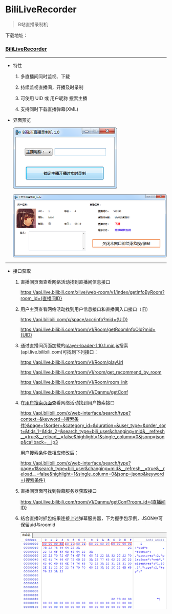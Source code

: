 ﻿# BiliLiveRecorder

> B站直播录制机

下载地址：

### [BiliLiveRecorder](https://injectrl.github.io/BiliLiveRecorder/BiliLiveRecorder/bin/Release/BiliLiveRecorder.exe)

---

* 特性

	1. 多直播间同时监视、下载

	2. 持续监视直播间，开播及时录制

	3. 可使用 UID 或 用户昵称 搜索主播

	4. 支持同时下载直播弹幕(XML)

* 界面预览

	![Start](./view1.png)

	![Monitor](./view2.png)

---

* 接口获取

	1. 直播间页面查看网络活动找到直播间信息接口

		https://api.live.bilibili.com/xlive/web-room/v1/index/getInfoByRoom?room_id={直播间ID}

	2. 用户主页查看网络活动找到用户信息接口和直播间入口接口（旧）

		https://api.bilibili.com/x/space/acc/info?mid={UID}

		https://api.live.bilibili.com/room/v1/Room/getRoomInfoOld?mid={UID}

	3. 通过直播间页面加载的[player-loader-1.10.1.min.js](https://s1.hdslb.com/bfs/static/player/live/loader/player-loader-1.10.1.min.js)搜索(api.live.bilibili.com)可找到下列接口：

		https://api.live.bilibili.com/room/v1/Room/playUrl

		https://api.live.bilibili.com/room/v1/room/get_recommend_by_room

		https://api.live.bilibili.com/room/v1/Room/room_init

		https://api.live.bilibili.com/room/v1/Danmu/getConf

	4. 在[用户搜索页面](https://search.bilibili.com/upuser?keyword=)查看网络活动找到用户搜索接口

		https://api.bilibili.com/x/web-interface/search/type?context=&keyword={搜索条件}&page=1&order=&category_id=&duration=&user_type=&order_sort=&tids_1=&tids_2=&search_type=bili_user&changing=mid&__refresh__=true&__reload__=false&highlight=1&single_column=0&jsonp=jsonp&callback=__jp3

		用户搜索条件做相应修改后：

		https://api.bilibili.com/x/web-interface/search/type?page=1&search_type=bili_user&changing=mid&__refresh__=true&__reload__=false&highlight=1&single_column=0&jsonp=jsonp&keyword={搜索条件}

	5. 直播间页面可找到弹幕服务器获取接口

		https://api.live.bilibili.com/room/v1/Danmu/getConf?room_id={直播间ID}

	6. 结合直播时抓包结果连接上述弹幕服务器，下为握手包示例，JSON中可保留uid与roomid

		![handshake](./handshake.png)